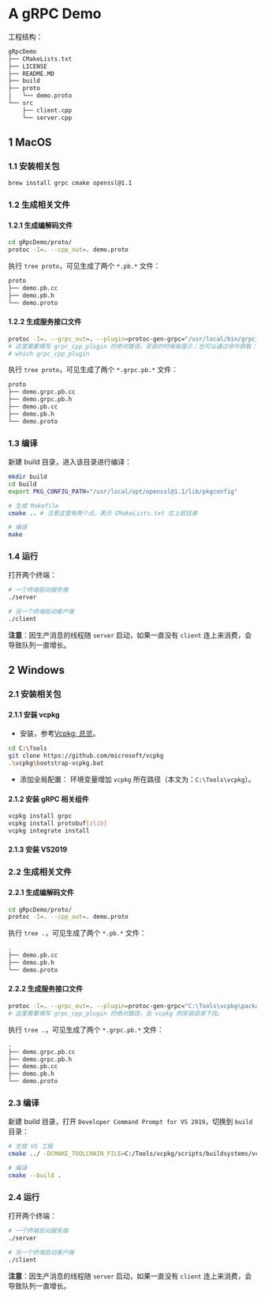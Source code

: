 # A gRPC Demo
工程结构：
```txt
gRpcDemo
├── CMakeLists.txt
├── LICENSE
├── README.MD
├── build
├── proto
│   └── demo.proto
└── src
    ├── client.cpp
    └── server.cpp
```

## 1 MacOS
### 1.1 安装相关包
```sh
brew install grpc cmake openssl@1.1
```

### 1.2 生成相关文件
#### 1.2.1 生成编解码文件
```sh
cd gRpcDemo/proto/
protoc -I=. --cpp_out=. demo.proto
```

执行 `tree proto`，可见生成了两个 `*.pb.*` 文件：
```txt
proto
├── demo.pb.cc
├── demo.pb.h
└── demo.proto
```

#### 1.2.2 生成服务接口文件
```sh
protoc -I=. --grpc_out=. --plugin=protoc-gen-grpc="/usr/local/bin/grpc_cpp_plugin" demo.proto
# 这里需要填写 grpc_cpp_plugin 的绝对路径。安装的时候有提示；也可以通过命令获取：
# which grpc_cpp_plugin
```

执行 `tree proto`，可见生成了两个 `*.grpc.pb.*` 文件：
```txt
proto
├── demo.grpc.pb.cc
├── demo.grpc.pb.h
├── demo.pb.cc
├── demo.pb.h
└── demo.proto
```

### 1.3 编译
新建 build 目录，进入该目录进行编译：
```sh
mkdir build
cd build
export PKG_CONFIG_PATH="/usr/local/opt/openssl@1.1/lib/pkgconfig"

# 生成 Makefile
cmake .. # 注意这里有两个点，表示 CMakeLists.txt 在上层目录

# 编译
make
```

### 1.4 运行
打开两个终端：
```sh
# 一个终端启动服务端
./server
```

```sh
# 另一个终端启动客户端
./client
```

**注意**：因生产消息的线程随 `server` 启动，如果一直没有 `client` 连上来消费，会导致队列一直增长。

## 2 Windows
### 2.1 安装相关包
#### 2.1.1 安装 vcpkg
* 安装，参考[Vcpkg: 总览](https://github.com/microsoft/vcpkg/blob/master/README_zh_CN.md)。
```sh
cd C:\Tools
git clone https://github.com/microsoft/vcpkg
.\vcpkg\bootstrap-vcpkg.bat
```

* 添加全局配置：
环境变量增加 `vcpkg` 所在路径（本文为：`C:\Tools\vcpkg`）。

#### 2.1.2 安装 gRPC 相关组件
```sh
vcpkg install grpc
vcpkg install protobuf[zlib]
vcpkg integrate install
```

#### 2.1.3 安装 VS2019

### 2.2 生成相关文件
#### 2.2.1 生成编解码文件
```sh
cd gRpcDemo/proto/
protoc -I=. --cpp_out=. demo.proto
```

执行 `tree .`，可见生成了两个 `*.pb.*` 文件：
```txt
.
├── demo.pb.cc
├── demo.pb.h
└── demo.proto
```

#### 2.2.2 生成服务接口文件
```sh
protoc -I=. --grpc_out=. --plugin=protoc-gen-grpc="C:\Tools\vcpkg\packages\grpc_x64-windows\tools\grpc\grpc_cpp_plugin.exe" demo.proto
# 这里需要填写 grpc_cpp_plugin 的绝对路径，去 vcpkg 的安装目录下找。
```

执行 `tree .`，可见生成了两个 `*.grpc.pb.*` 文件：
```txt
.
├── demo.grpc.pb.cc
├── demo.grpc.pb.h
├── demo.pb.cc
├── demo.pb.h
└── demo.proto
```

### 2.3 编译
新建 build 目录，打开 `Developer Command Prompt for VS 2019`，切换到 `build` 目录：
```sh
# 生成 VS 工程
cmake ../ -DCMAKE_TOOLCHAIN_FILE=C:/Tools/vcpkg/scripts/buildsystems/vcpkg.cmake

# 编译
cmake --build .
```

### 2.4 运行
打开两个终端：
```sh
# 一个终端启动服务端
./server
```

```sh
# 另一个终端启动客户端
./client
```

**注意**：因生产消息的线程随 `server` 启动，如果一直没有 `client` 连上来消费，会导致队列一直增长。
